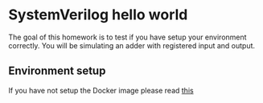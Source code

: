 # SystemVerilog hello world

The goal of this homework is to test if you have setup your environment correctly. You will be simulating an adder with registered input and output.

## Environment setup

If you have not setup the Docker image please read [this](https://github.com/vegaluisjose/cse548-hw/tree/master/setup)
